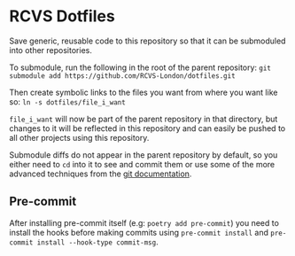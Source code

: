 # RCVS Dotfiles

Save generic, reusable code to this repository so that it can be submoduled into other
repositories.

To submodule, run the following in the root of the parent repository:
`git submodule add https://github.com/RCVS-London/dotfiles.git`

Then create symbolic links to the files you want from where you want like so:
`ln -s dotfiles/file_i_want`

`file_i_want` will now be part of the parent repository in that directory, but changes
to it will be reflected in this repository and can easily be pushed to all other
projects using this repository.

Submodule diffs do not appear in the parent repository by default, so you either need to
`cd` into it to see and commit them or use some of the more advanced techniques from the
[git documentation](https://git-scm.com/book/en/v2/Git-Tools-Submodules).

## Pre-commit

After installing pre-commit itself (e.g: `poetry add pre-commit`) you need to install
the hooks before making commits using `pre-commit install` and
`pre-commit install --hook-type commit-msg`.
